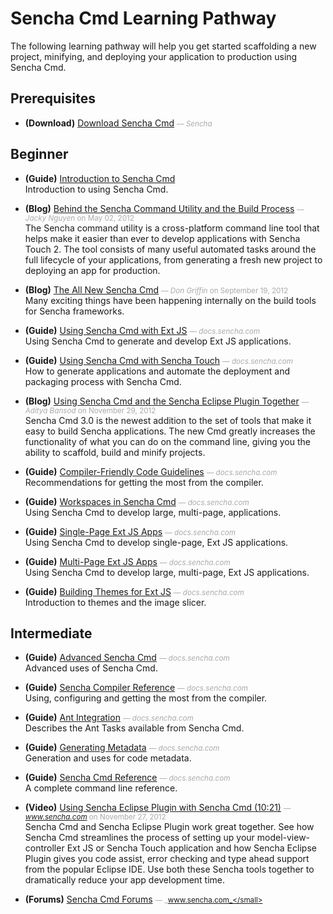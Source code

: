# Sencha Cmd Learning Pathway
The following learning pathway will help you get started scaffolding a new project, minifying, and deploying your application to production using Sencha Cmd.


## Prerequisites

- **(Download)** [Download Sencha Cmd](undefined) <small style='color:#aaa;'>&mdash; _Sencha_</small>  
    

## Beginner

- **(Guide)** [Introduction to Sencha Cmd](undefined) <small style='color:#aaa;'></small>  
    Introduction to using Sencha Cmd.

- **(Blog)** [Behind the Sencha Command Utility and the Build Process](http://www.sencha.com/blog/behind-sencha-command-and-the-build-process/) <small style='color:#aaa;'>&mdash; _Jacky Nguyen_ on May 02, 2012</small>  
    The Sencha command utility is a cross-platform command line tool that helps make it easier than ever to develop applications with Sencha Touch 2. The tool consists of many useful automated tasks around the full lifecycle of your applications, from generating a fresh new project to deploying an app for production.

- **(Blog)** [The All New Sencha Cmd](http://www.sencha.com/blog/all-new-sencha-cmd/) <small style='color:#aaa;'>&mdash; _Don Griffin_ on September 19, 2012</small>  
    Many exciting things have been happening internally on the build tools for Sencha frameworks.

- **(Guide)** [Using Sencha Cmd with Ext JS](http://docs.sencha.com/ext-js/4-1/#!/guide/command_app) <small style='color:#aaa;'>&mdash; _docs.sencha.com_</small>  
    Using Sencha Cmd to generate and develop Ext JS applications.

- **(Guide)** [Using Sencha Cmd with Sencha Touch](http://docs.sencha.com/touch/2-1/#!/guide/command_app) <small style='color:#aaa;'>&mdash; _docs.sencha.com_</small>  
    How to generate applications and automate the deployment and packaging process with Sencha Cmd.

- **(Blog)** [Using Sencha Cmd and the Sencha Eclipse Plugin Together](http://www.sencha.com/blog/using-sencha-cmd-and-the-sencha-eclipse-plugin-together/) <small style='color:#aaa;'>&mdash; _Aditya Bansod_ on November 29, 2012</small>  
    Sencha Cmd 3.0 is the newest addition to the set of tools that make it easy to build Sencha applications. The new Cmd greatly increases the functionality of what you can do on the command line, giving you the ability to scaffold, build and minify projects.

- **(Guide)** [Compiler-Friendly Code Guidelines](http://docs.sencha.com/ext-js/4-1/#!/guide/command_code) <small style='color:#aaa;'>&mdash; _docs.sencha.com_</small>  
    Recommendations for getting the most from the compiler.

- **(Guide)** [Workspaces in Sencha Cmd](http://docs.sencha.com/ext-js/4-1/#!/guide/command_workspace) <small style='color:#aaa;'>&mdash; _docs.sencha.com_</small>  
    Using Sencha Cmd to develop large, multi-page, applications.

- **(Guide)** [Single-Page Ext JS Apps](http://docs.sencha.com/ext-js/4-1/#!/guide/command_app_single) <small style='color:#aaa;'>&mdash; _docs.sencha.com_</small>  
    Using Sencha Cmd to develop single-page, Ext JS applications.

- **(Guide)** [Multi-Page Ext JS Apps](http://docs.sencha.com/ext-js/4-1/#!/guide/command_app_multi) <small style='color:#aaa;'>&mdash; _docs.sencha.com_</small>  
    Using Sencha Cmd to develop large, multi-page, Ext JS applications.

- **(Guide)** [Building Themes for Ext JS](http://docs.sencha.com/ext-js/4-1/#!/guide/command_theme) <small style='color:#aaa;'>&mdash; _docs.sencha.com_</small>  
    Introduction to themes and the image slicer.


## Intermediate

- **(Guide)** [Advanced Sencha Cmd](http://docs.sencha.com/ext-js/4-1/#!/guide/command_advanced) <small style='color:#aaa;'>&mdash; _docs.sencha.com_</small>  
    Advanced uses of Sencha Cmd.

- **(Guide)** [Sencha Compiler Reference](http://docs.sencha.com/ext-js/4-1/#!/guide/command_compiler) <small style='color:#aaa;'>&mdash; _docs.sencha.com_</small>  
    Using, configuring and getting the most from the compiler.

- **(Guide)** [Ant Integration](http://docs.sencha.com/ext-js/4-1/#!/guide/command_ant) <small style='color:#aaa;'>&mdash; _docs.sencha.com_</small>  
    Describes the Ant Tasks available from Sencha Cmd.

- **(Guide)** [Generating Metadata](http://docs.sencha.com/ext-js/4-1/#!/guide/command_compiler_meta) <small style='color:#aaa;'>&mdash; _docs.sencha.com_</small>  
    Generation and uses for code metadata.

- **(Guide)** [Sencha Cmd Reference](http://docs.sencha.com/ext-js/4-1/#!/guide/command_reference) <small style='color:#aaa;'>&mdash; _docs.sencha.com_</small>  
    A complete command line reference.

- **(Video)** [Using Sencha Eclipse Plugin with Sencha Cmd (10:21)](http://www.sencha.com/blog/using-sencha-cmd-and-the-sencha-eclipse-plugin-together/) <small style='color:#aaa;'>&mdash; _www.sencha.com_ on November 27, 2012</small>  
    Sencha Cmd and Sencha Eclipse Plugin work great together. See how Sencha Cmd streamlines the process of setting up your model-view-controller Ext JS or Sencha Touch application and how Sencha Eclipse Plugin gives you code assist, error checking and type ahead support from the popular Eclipse IDE. Use both these Sencha tools together to dramatically reduce your app development time.

- **(Forums)** [Sencha Cmd Forums](http://www.sencha.com/forum/forumdisplay.php?8-Sencha-Cmd) <small style='color:#aaa;'>&mdash; _www.sencha.com_</small>  
    

